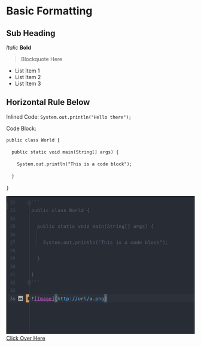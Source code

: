 # Basic Formatting

## Sub Heading

*Italic*
**Bold**

> Blockquote Here

* List Item 1
* List Item 2
* List Item 3

Horizontal Rule Below
---

Inlined Code:
`System.out.println("Hello there");`

Code Block:

```
public class World {
  
  public static void main(String[] args) {
  
    System.out.println("This is a code block");
  
  }
  
}
```

![TestImage](TestImage.png)
[Click Over Here](https://ucsd-cse15l-w22.github.io/week/week2/#week-2-lab-report)